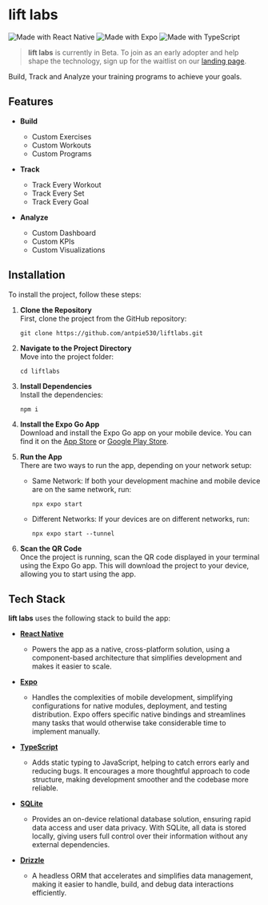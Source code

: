 # lift labs

![Made with React Native](https://img.shields.io/badge/made%20with-react%20native-61DAFB?logo=react)
![Made with Expo](https://img.shields.io/badge/made%20with-expo-1f72ff?logo=expo)
![Made with TypeScript](https://img.shields.io/badge/made%20with-typescript-007ACC?logo=typescript)

> **lift labs** is currently in Beta. To join as an early adopter and help shape the technology, sign up for the waitlist on our
[landing page](https://www.liftlabs.dev).

Build, Track and Analyze your training programs to achieve your goals.

## Features

- **Build**
    - Custom Exercises
    - Custom Workouts
    - Custom Programs

- **Track**
    - Track Every Workout
    - Track Every Set
    - Track Every Goal

- **Analyze**
    - Custom Dashboard
    - Custom KPIs
    - Custom Visualizations

## Installation
To install the project, follow these steps:
1. **Clone the Repository**  
First, clone the project from the GitHub repository: 
 
    ```
    git clone https://github.com/antpie530/liftlabs.git
    ```
2. **Navigate to the Project Directory**  
Move into the project folder:

    ```
    cd liftlabs
    ```
3. **Install Dependencies**  
Install the dependencies:
    ```
    npm i
    ```
4. **Install the Expo Go App**  
Download and install the Expo Go app on your mobile device. You can find it on the [App Store](https://apps.apple.com/us/app/expo-go/id982107779) or [Google Play Store](https://play.google.com/store/apps/details?id=host.exp.exponent&hl=en_US&pli=1).

5. **Run the App**  
There are two ways to run the app, depending on your network setup:  
    - Same Network:
    If both your development machine and mobile device are on the same network, run:  
        ```
        npx expo start
        ```  
    - Different Networks:
    If your devices are on different networks, run:
        ```
        npx expo start --tunnel
        ```
6. **Scan the QR Code**  
Once the project is running, scan the QR code displayed in your terminal using the Expo Go app. This will download the project to your device, allowing you to start using the app.

## Tech Stack
**lift labs** uses the following stack to build the app:

- **[React Native](https://reactnative.dev/)**
    - Powers the app as a native, cross-platform solution, using a component-based architecture that simplifies development and makes it easier to scale.

- **[Expo](https://docs.expo.dev/)**
    - Handles the complexities of mobile development, simplifying configurations for native modules, deployment, and testing distribution. Expo offers specific native bindings and streamlines many tasks that would otherwise take considerable time to implement manually.

- **[TypeScript](https://www.typescriptlang.org/)**
    - Adds static typing to JavaScript, helping to catch errors early and reducing bugs. It encourages a more thoughtful approach to code structure, making development smoother and the codebase more reliable.

- **[SQLite](https://docs.expo.dev/versions/latest/sdk/sqlite/)**
    - Provides an on-device relational database solution, ensuring rapid data access and user data privacy. With SQLite, all data is stored locally, giving users full control over their information without any external dependencies.

- **[Drizzle](https://orm.drizzle.team/)**
    - A headless ORM that accelerates and simplifies data management, making it easier to handle, build, and debug data interactions efficiently.